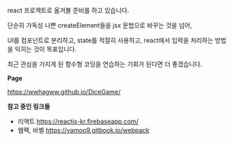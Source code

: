 react 프로젝트로 옮겨볼 준비를 하고 있습니다. 

단순히 가독성 나쁜 createElement들을 jsx 문법으로 바꾸는 것을 넘어, 

UI를 컴포넌트로 분리하고, state를 적절히 사용하고, react에서 입력을 처리하는 방법을 익히는 것이 목표입니다.

최근 관심을 가지게 된 함수형 코딩을 연습하는 기회가 된다면 더 좋겠습니다.

**Page**

https://wwhagww.github.io/DiceGame/

**참고 중인 링크들**
- 리액트 https://reactjs-kr.firebaseapp.com/
- 웹팩, 바벨 https://yamoo9.gitbook.io/webpack
